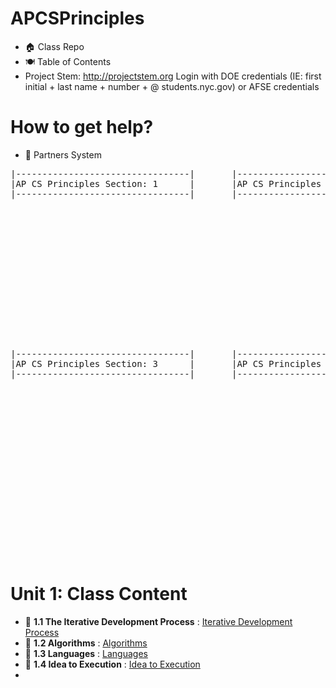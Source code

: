 # APCSPrinciples
- 🏠 Class Repo <br>
- 🍽️ Table of Contents <br>
- Project Stem: http://projectstem.org Login with DOE credentials (IE: first initial + last name + number + @ students.nyc.gov) or AFSE credentials <br>
      
# How to get help?
  - 🤯 Partners System
<pre>
|---------------------------------|       |---------------------------------|  
|AP CS Principles Section: 1      |       |AP CS Principles Section: 2      |   
|---------------------------------|       |---------------------------------| 















|---------------------------------|       |---------------------------------|  
|AP CS Principles Section: 3      |       |AP CS Principles Section: 4      | 
|---------------------------------|       |---------------------------------| 


















</pre>

# Unit 1: Class Content <br>
- 📝 **1.1 The Iterative Development Process** : [Iterative Development Process](https://courses.projectstem.org/courses/67278/pages/1-dot-1-the-iterative-development-process?module_item_id=18709194)
- 📝 **1.2 Algorithms** : [Algorithms](https://courses.projectstem.org/courses/67278/pages/1-dot-1-the-iterative-development-process?module_item_id=18709194)
- 📝 **1.3 Languages** : [Languages](https://courses.projectstem.org/courses/67278/pages/1-dot-3-languages?module_item_id=18709219)
- 📝 **1.4 Idea to Execution** : [Idea to Execution](https://courses.projectstem.org/courses/67278/pages/1-dot-4-idea-to-execution?module_item_id=18709236)
-



    
    
